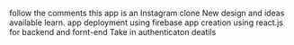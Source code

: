 follow the comments
this app is an Instagram clone
New design and ideas available learn.
app deployment using firebase
app creation using react.js for backend and fornt-end
Take in authenticaton deatils